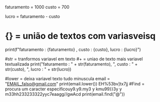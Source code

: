 
faturamento = 1000
custo = 700

lucro = faturamento - custo

# {} = união de textos com variasveisq
print(f"faturamento : {faturamento} , custo : {custo}, lucro : {lucro}")

#str = tranformos variavel em texto
#+ = uniao de texto mais variavel textualizada
print("faturamento : " + str(faturamento),  ", custo : " + str(custo),  ", lucro : " +  str(lucro))

#lower = deixa variavel texto tudo minuscula
email = "EMAIL_falso@gmail.com"
print(email.lower())
EH%53bv]tx7jj
#Find = procura um caracter especificouy9.y9.my3 y kmu99}}3y y  m33hh233233322yyc7eaagg//gwAcd 
print(email.find("@"))
